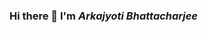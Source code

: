 ### Hi there 👋 I'm *Arkajyoti Bhattacharjee*

<!--
**ArkaB-DS/ArkaB-DS** is a ✨ _special_ ✨ repository because its `README.md` (this file) appears on your GitHub profile.

Here are some ideas to get you started:

- 🔭 I’m currently working on ...
- 🌱 I’m currently learning ...
- 👯 I’m looking to collaborate on ...
- 🤔 I’m looking for help with ...
- 💬 Ask me about ...
- 📫 How to reach me: [Conect with me on Linkedin](https://www.linkedin.com/in/arkajyoti-aj/), [Drop me a mail](arkastat98@gmail.com)
- 😄 Pronouns: his/him/hw
- ⚡ Fun fact: ...
-->

